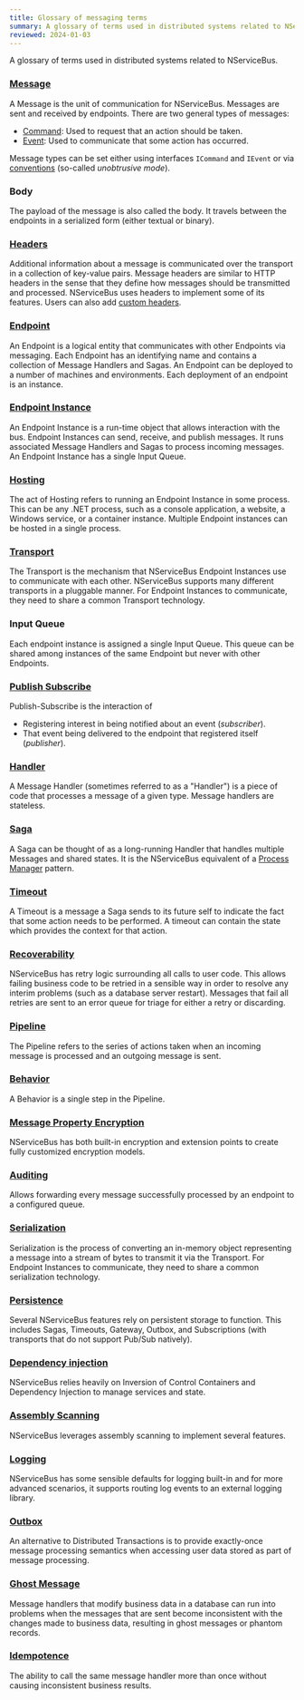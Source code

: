```yaml
---
title: Glossary of messaging terms
summary: A glossary of terms used in distributed systems related to NServiceBus.
reviewed: 2024-01-03
---
```


A glossary of terms used in distributed systems related to NServiceBus.

### [Message](/nservicebus/messaging/)

A Message is the unit of communication for NServiceBus. Messages are sent and received by endpoints. There are two general types of messages:

* [Command](/nservicebus/messaging/messages-events-commands.md): Used to request that an action should be taken.
* [Event](/nservicebus/messaging/messages-events-commands.md): Used to communicate that some action has occurred.

Message types can be set either using interfaces `ICommand` and `IEvent` or via [conventions](/nservicebus/messaging/unobtrusive-mode.md) (so-called *unobtrusive mode*).

### Body

The payload of the message is also called the body. It travels between the endpoints in a serialized form (either textual or binary).

### [Headers](/nservicebus/messaging/headers.md)

Additional information about a message is communicated over the transport in a collection of key-value pairs. Message headers are similar to HTTP headers in the sense that they define how messages should be transmitted and processed. NServiceBus uses headers to implement some of its features. Users can also add [custom headers](/nservicebus/messaging/header-manipulation.md).

### [Endpoint](/nservicebus/endpoints/)

An Endpoint is a logical entity that communicates with other Endpoints via messaging. Each Endpoint has an identifying name and contains a collection of Message Handlers and Sagas. An Endpoint can be deployed to a number of machines and environments. Each deployment of an endpoint is an instance.

### [Endpoint Instance](/nservicebus/endpoints/)

An Endpoint Instance is a run-time object that allows interaction with the bus. Endpoint Instances can send, receive, and publish messages. It runs associated Message Handlers and Sagas to process incoming messages. An Endpoint Instance has a single Input Queue.

### [Hosting](/nservicebus/hosting)

The act of Hosting refers to running an Endpoint Instance in some process. This can be any .NET process, such as a console application, a website, a Windows service, or a container instance. Multiple Endpoint instances can be hosted in a single process.

### [Transport](/transports/)

The Transport is the mechanism that NServiceBus Endpoint Instances use to communicate with each other. NServiceBus supports many different transports in a pluggable manner. For Endpoint Instances to communicate, they need to share a common Transport technology.

### Input Queue

Each endpoint instance is assigned a single Input Queue. This queue can be shared among instances of the same Endpoint but never with other Endpoints.

### [Publish Subscribe](/nservicebus/messaging/publish-subscribe)

Publish-Subscribe is the interaction of

* Registering interest in being notified about an event (*subscriber*).
* That event being delivered to the endpoint that registered itself (*publisher*).

### [Handler](/nservicebus/handlers/)

A Message Handler (sometimes referred to as a "Handler") is a piece of code that processes a message of a given type. Message handlers are stateless.

### [Saga](/nservicebus/sagas/)

A Saga can be thought of as a long-running Handler that handles multiple Messages and shared states. It is the NServiceBus equivalent of a [Process Manager](https://www.enterpriseintegrationpatterns.com/patterns/messaging/ProcessManager.html) pattern.

### [Timeout](/nservicebus/sagas/timeouts.md)

A Timeout is a message a Saga sends to its future self to indicate the fact that some action needs to be performed. A timeout can contain the state which provides the context for that action.

### [Recoverability](/nservicebus/recoverability/)

NServiceBus has retry logic surrounding all calls to user code. This allows failing business code to be retried in a sensible way in order to resolve any interim problems (such as a database server restart). Messages that fail all retries are sent to an error queue for triage for either a retry or discarding.

### [Pipeline](/nservicebus/pipeline/)

The Pipeline refers to the series of actions taken when an incoming message is processed and an outgoing message is sent.

### [Behavior](/nservicebus/pipeline/manipulate-with-behaviors.md)

A Behavior is a single step in the Pipeline.

### [Message Property Encryption](/nservicebus/security/property-encryption.md)

NServiceBus has both built-in encryption and extension points to create fully customized encryption models.

### [Auditing](/nservicebus/operations/auditing.md)

Allows forwarding every message successfully processed by an endpoint to a configured queue.

### [Serialization](/nservicebus/serialization/)

Serialization is the process of converting an in-memory object representing a message into a stream of bytes to transmit it via the Transport. For Endpoint Instances to communicate, they need to share a common serialization technology.

### [Persistence](/persistence/)

Several NServiceBus features rely on persistent storage to function. This includes Sagas, Timeouts, Gateway, Outbox, and Subscriptions (with transports that do not support Pub/Sub natively).

### [Dependency injection](/nservicebus/dependency-injection)

NServiceBus relies heavily on Inversion of Control Containers and Dependency Injection to manage services and state.

### [Assembly Scanning](/nservicebus/hosting/assembly-scanning.md)

NServiceBus leverages assembly scanning to implement several features.

### [Logging](/nservicebus/logging/)

NServiceBus has some sensible defaults for logging built-in and for more advanced scenarios, it supports routing log events to an external logging library.

### [Outbox](/nservicebus/outbox)

An alternative to Distributed Transactions is to provide exactly-once message processing semantics when accessing user data stored as part of message processing.

### [Ghost Message](/nservicebus/outbox/#the-consistency-problem)

Message handlers that modify business data in a database can run into problems when the messages that are sent become inconsistent with the changes made to business data, resulting in ghost messages or phantom records.

### [Idempotence](https://en.wikipedia.org/wiki/Idempotence)

The ability to call the same message handler more than once without causing inconsistent business results.

